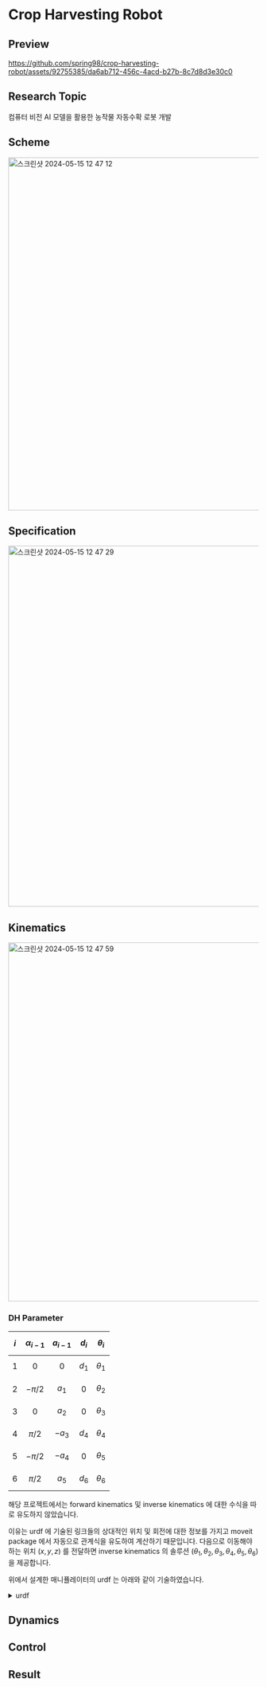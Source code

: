 # Crop Harvesting Robot

## Preview
https://github.com/spring98/crop-harvesting-robot/assets/92755385/da6ab712-456c-4acd-b27b-8c7d8d3e30c0

## Research Topic
컴퓨터 비전 AI 모델을 활용한 농작물 자동수확 로봇 개발

## Scheme
<img width="709" alt="스크린샷 2024-05-15 12 47 12" src="https://github.com/spring98/crop-harvesting-robot/assets/92755385/ea79acfb-f9d3-4b5a-862a-2d6a6f7f1c85">

## Specification
<img width="725" alt="스크린샷 2024-05-15 12 47 29" src="https://github.com/spring98/crop-harvesting-robot/assets/92755385/e0632018-4db9-442e-b126-3085bf0c9820">

## Kinematics
<img width="721" alt="스크린샷 2024-05-15 12 47 59" src="https://github.com/spring98/crop-harvesting-robot/assets/92755385/b202c9f9-392e-4ec0-90fa-554d5309f04e">

### DH Parameter
| $$i$$  | $$\alpha_{i-1}$$ | $$a_{i-1}$$ | $$d_i$$ | $$\theta_i$$ |
|---|---|---|---|---|
|$$1$$|$$0$$|$$0$$|$$d_1$$|$$\theta_1$$|
|$$2$$|$$-\pi/2$$|$$a_1$$|$$0$$|$$\theta_2$$|
|$$3$$|$$0$$|$$a_2$$|$$0$$|$$\theta_3$$|
|$$4$$|$$\pi/2$$|$$-a_3$$|$$d_4$$|$$\theta_4$$|
|$$5$$|$$-\pi/2$$|$$-a_4$$|$$0$$|$$\theta_5$$|
|$$6$$|$$\pi/2$$|$$a_5$$|$$d_6$$|$$\theta_6$$|

해당 프로젝트에서는 forward kinematics 및 inverse kinematics 에 대한 수식을 따로 유도하지 않았습니다.

이유는 urdf 에 기술된 링크들의 상대적인 위치 및 회전에 대한 정보를 가지고 moveit package 에서 자동으로 관계식을 유도하여 계산하기 때문입니다. 다음으로 이동해야하는 위치 $(x, y, z)$ 를 전달하면 inverse kinematics 의 솔루션 $(\theta_1, \theta_2, \theta_3, \theta_4, \theta_5, \theta_6)$ 을 제공합니다.

위에서 설계한 매니퓰레이터의 urdf 는 아래와 같이 기술하였습니다.

<details>
<summary> urdf </summary>

```xml
<?xml version='1.0' ?>

<robot name="puma560">

    <material name="red">
        <color rgba="1 0 0 1"/>
    </material>
    <material name="orange">
        <color rgba="1 0.2 0 1"/>
    </material>
    <material name="yellow">
        <color rgba="1 1 0 1"/>
    </material>
    <material name="green">
        <color rgba="0 1 0 1"/>
    </material>
    <material name="blue">
        <color rgba="0 0 1 1"/>
    </material>
    <material name="black">
        <color rgba="0 0 0 1"/>
    </material>
    <material name="purple">
        <color rgba="0.4 0 1 1"/>
    </material>
    
    <link name="world"/>

    <joint name="joint_world" type="fixed">
        <parent link="world"/>
        <child link="base"/>
        <origin rpy="0 0 0" xyz="0 0 0"/>
    </joint>

    <link name="base">
        <visual>
            <origin xyz="0 0 0" rpy="0 0 0" />
            <geometry>
		    <mesh filename="package://puma560/meshes/axis0.stl"/>
            </geometry>
            <material name="red"/>
        </visual>
    </link>

    <joint name="joint01" type="revolute">
        <origin xyz="0 0 0.239" rpy="0 0 0"/>
        <parent link="base"/>
        <child link="link1"/>
        <axis xyz='0 0 1'/>
        <calibration rising="0.0"/>
        <dynamics damping="0.0" friction="0.0"/>
        <limit effort="30" velocity="1.0" lower="-3.14" upper="3.14" />
        <safety_controller k_velocity="10" k_position="15" soft_lower_limit="-3.14" soft_upper_limit="3.14" />
    </joint>
    
    <link name="link1">
        <visual>
            <origin xyz="0 0 0" rpy="0 0 0" />
            <geometry>
		    <mesh filename="package://puma560/meshes/axis1.stl"/>
            </geometry>
            <material name="orange"/>
        </visual>
    </link>

    <joint name="joint12" type="revolute">
        <origin xyz="0.08 0 0.0033" rpy="-1.5707963268 0 0"/>
        <parent link="link1"/>
        <child link="link2"/>
        <axis xyz='0 0 1'/>
        <calibration rising="0.0"/>
        <dynamics damping="0.0" friction="0.0"/>
        <limit effort="30" velocity="1.0" lower="-2.0043950955" upper="1.5707963268" />
        <safety_controller k_velocity="10" k_position="15" soft_lower_limit="-3.14" soft_upper_limit="3.14" />
    </joint>

    <link name="link2">
        <visual>
            <origin xyz="0 0 0" rpy="0 0 0" />
            <geometry>
		    <mesh filename="package://puma560/meshes/axis2.stl"/>
            </geometry>
            <material name="yellow"/>
        </visual>
    </link>

    <joint name="joint23" type="revolute">
        <origin xyz="0.1156 0 -0.002" rpy="0 0 0"/>
        <parent link="link2"/>
        <child link="link3"/>
        <axis xyz='0 0 1'/>
        <calibration rising="0.0"/>
        <dynamics damping="0.0" friction="0.0"/>
        <limit effort="30" velocity="1.0" lower="-0.3141592653" upper="3.4557519188" />
        <safety_controller k_velocity="10" k_position="15" soft_lower_limit="-3.14" soft_upper_limit="3.14" />
    </joint>

    <link name="link3">
        <visual>
            <origin xyz="0 0 0" rpy="0 0 0" />
            <geometry>
		    <mesh filename="package://puma560/meshes/axis3.stl"/>
            </geometry>
            <material name="green"/>
        </visual>
    </link>

    <joint name="joint34" type="revolute">
        <origin xyz="-0.01234 -0.148 0.00075" rpy="0 1.5707963268 -1.5707963268"/>
        <parent link="link3"/>
        <child link="link4"/>
        <axis xyz='0 0 1'/>
        <calibration rising="0.0"/>
        <dynamics damping="0.0" friction="0.0"/>
        <limit effort="30" velocity="1.0" lower="-3.14" upper="3.14" />
        <safety_controller k_velocity="10" k_position="15" soft_lower_limit="-3.14" soft_upper_limit="3.14" />
    </joint>

    <link name="link4">
        <visual>
            <origin xyz="0 0 0" rpy="0 0 0" />
            <geometry>
		    <mesh filename="package://puma560/meshes/axis4.stl"/>
            </geometry>
            <material name="blue"/>
        </visual>
    </link>

    <joint name="joint45" type="revolute">
        <origin xyz="-0.0002 -0.0488 0.0602" rpy="-1.5707963268 0 0"/>
        <parent link="link4"/>
        <child link="link5"/>
        <axis xyz='0 0 1'/>
        <calibration rising="0.0"/>
        <dynamics damping="0.0" friction="0.0"/>
        <limit effort="30" velocity="1.0" lower="-2.0561944901" upper="2.0561944901" />
        <safety_controller k_velocity="10" k_position="15" soft_lower_limit="-3.14" soft_upper_limit="3.14" />
    </joint>

    <link name="link5">
        <visual>
            <origin xyz="0 0 0" rpy="0 0 0" />
            <geometry>
		    <mesh filename="package://puma560/meshes/axis5.stl"/>
            </geometry>
            <material name="black"/>
        </visual>
    </link>

    <joint name="joint56" type="revolute">
        <origin xyz="0 -0.06422 0.04994" rpy="1.5707963268 -1.5707963268 0"/>
        <parent link="link5"/>
        <child link="link6"/>
        <axis xyz='0 0 1'/>
        <calibration rising="0.0"/>
        <dynamics damping="0.0" friction="0.0"/>
        <limit effort="30" velocity="1.0" lower="-3.14" upper="3.14" />
        <safety_controller k_velocity="10" k_position="15" soft_lower_limit="-3.14" soft_upper_limit="3.14" />
    </joint>

    <link name="link6">
        <visual>
            <origin xyz="0 0 0" rpy="0 0 0" />
            <geometry>
		    <mesh filename="package://puma560/meshes/axis6.stl"/>
            </geometry>
            <material name="purple"/>
        </visual>
    </link>

</robot>

```
</details>

## Dynamics

## Control

## Result
